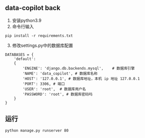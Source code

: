 ## data-copilot back

1. 安装python3.9
2. 命令行输入 
```
pip install -r requirements.txt
```
3. 修改settings.py中的数据库配置
```
DATABASES = {
    'default':
    {
        'ENGINE': 'django.db.backends.mysql',    # 数据库引擎
        'NAME': 'data_copilot', # 数据库名称
        'HOST': '127.0.0.1', # 数据库地址，本机 ip 地址 127.0.0.1
        'PORT': 3306, # 端口
        'USER': 'root',  # 数据库用户名
        'PASSWORD': 'root', # 数据库密码吗
    }
}
```
## 运行

```
python manage.py runserver 80
```
